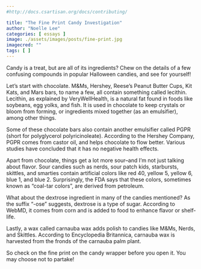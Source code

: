 ```yaml
---
#http://docs.csartisan.org/docs/contributing/

title: "The Fine Print Candy Investigation"
author: "Noelle Lee"
categories: [ essays ]
image: ./assets/images/posts/fine-print.jpg
imagecred: ""
tags: [ ]
---
```

Candy is a treat, but are all of its ingredients? Chew on the details of a few confusing compounds in popular Halloween candies, and see for yourself!

Let’s start with chocolate. M&Ms, Hershey, Reese’s Peanut Butter Cups, Kit Kats, and Mars bars, to name a few, all contain something called lecithin. Lecithin, as explained by VeryWellHealth, is a natural fat found in foods like soybeans, egg yolks, and fish. It is used in chocolate to keep crystals or bloom from forming, or ingredients mixed together (as an emulsifier), among other things. 

Some of these chocolate bars also contain another emulsifier called PGPR (short for polyglycerol polyricinoleate). According to the Hershey Company, PGPR comes from castor oil, and helps chocolate to flow better. Various studies have concluded that it has no negative health effects. 

Apart from chocolate, things get a lot more sour–and I’m not just talking about flavor. Sour candies such as nerds, sour patch kids, starbursts, skittles, and smarties contain artificial colors like red 40, yellow 5, yellow 6, blue 1, and blue 2. Surprisingly, the FDA says that these colors, sometimes known as “coal-tar colors”, are derived from petroleum. 

What about the dextrose ingredient in many of the candies mentioned? As the suffix “-ose” suggests, dextrose is a type of sugar. According to WebMD, it comes from corn and is added to food to enhance flavor or shelf-life. 

Lastly, a wax called carnauba wax adds polish to candies like M&Ms, Nerds, and Skittles. According to Encyclopedia Britannica, carnauba wax is harvested from the fronds of the carnauba palm plant. 

So check on the fine print on the candy wrapper before you open it. You may choose not to partake! 
